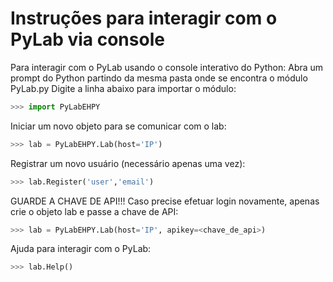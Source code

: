 # Instruções para interagir com o PyLab via console

Para interagir com o PyLab usando o console interativo do Python:
Abra um prompt do Python partindo da mesma pasta onde se encontra o módulo PyLab.py
Digite a linha abaixo para importar o módulo:

```python
>>> import PyLabEHPY
```

Iniciar um novo objeto para se comunicar com o lab:

```python
>>> lab = PyLabEHPY.Lab(host='IP')
```

Registrar um novo usuário (necessário apenas uma vez):

```python
>>> lab.Register('user','email')
```

GUARDE A CHAVE DE API!!!
Caso precise efetuar login novamente, apenas crie o objeto lab e passe a chave de API:

```python
>>> lab = PyLabEHPY.Lab(host='IP', apikey=<chave_de_api>)
```

Ajuda para interagir com o PyLab:

```python
>>> lab.Help()
```
